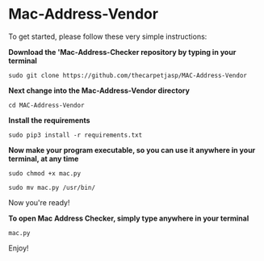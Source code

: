 # Mac-Address-Vendor

To get started, please follow these very simple instructions:


**Download the 'Mac-Address-Checker repository by typing in your terminal**

`sudo git clone https://github.com/thecarpetjasp/MAC-Address-Vendor`
    
 
 
**Next change into the Mac-Address-Vendor directory**
 
 `cd MAC-Address-Vendor`
   
   
**Install the requirements**

`sudo pip3 install -r requirements.txt`
   
   
**Now make your program executable, so you can use it anywhere in your terminal, at any time**

`sudo chmod +x mac.py`

`sudo mv mac.py /usr/bin/`
    
    
Now you're ready!


**To open Mac Address Checker, simply type anywhere in your terminal**

`mac.py`
    
    
Enjoy!
